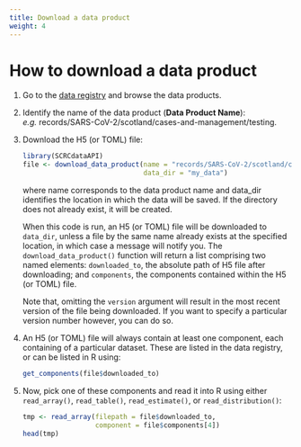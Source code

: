 ```yaml
---
title: Download a data product
weight: 4
---
```


# How to download a data product

1. Go to the [data registry](https://data.scrc.uk/) and browse the data products.

2. Identify the name of the data product (**Data Product Name**):
<br> *e.g.* records/SARS-CoV-2/scotland/cases-and-management/testing.

3. Download the H5 (or TOML) file:

   ``` R
   library(SCRCdataAPI)
   file <- download_data_product(name = "records/SARS-CoV-2/scotland/cases-and-management/testing",
                                 data_dir = "my_data")
   ```

   where name corresponds to the data product name and data_dir identifies the location in which the data will be saved. If the directory does not already exist, it will be created.

   When this code is run, an H5 (or TOML) file will be downloaded to `data_dir`, unless a file by the same name already exists at the specified location, in which case a message will notify you. The `download_data_product()` function will return a list comprising two named elements: `downloaded_to`, the absolute path of H5 file after downloading; and `components`, the components contained within the H5 (or TOML) file.

   Note that, omitting the `version` argument will result in the most recent version of the file being downloaded. If you want to specify a particular version number however, you can do so.

4. An H5 (or TOML) file will always contain at least one component, each containing of a particular dataset. These are listed in the data registry, or can be listed in R using:

   ``` R
   get_components(file$downloaded_to)
   ```

4. Now, pick one of these components and read it into R using either `read_array()`, `read_table()`, `read_estimate()`, or `read_distribution()`:

   ``` R
   tmp <- read_array(filepath = file$downloaded_to, 
                     component = file$components[4])
   head(tmp)
   ```

